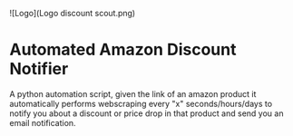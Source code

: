 ![Logo](Logo discount scout.png)
# Automated Amazon Discount Notifier

A python automation script, given the link of an amazon product it automatically performs webscraping every "x" seconds/hours/days to notify you about a discount or price drop in that product and send you an email notification.
